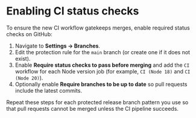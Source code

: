 # Enabling CI status checks

To ensure the new CI workflow gatekeeps merges, enable required status checks on GitHub:

1. Navigate to **Settings → Branches**.
2. Edit the protection rule for the `main` branch (or create one if it does not exist).
3. Enable **Require status checks to pass before merging** and add the `CI` workflow for each Node version job (for example, `CI (Node 18)` and `CI (Node 20)`).
4. Optionally enable **Require branches to be up to date** so pull requests include the latest commits.

Repeat these steps for each protected release branch pattern you use so that pull requests cannot be merged unless the CI pipeline succeeds.
